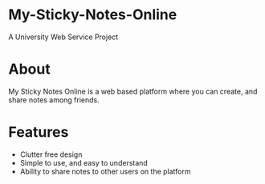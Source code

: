 # My-Sticky-Notes-Online
A University Web Service Project

# About
My Sticky Notes Online is a web based platform where you can create, and share notes among friends.

# Features
- Clutter free design
- Simple to use, and easy to understand
- Ability to share notes to other users on the platform

